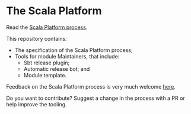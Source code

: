 # The Scala Platform

Read the [Scala Platform process](https://jvican.github.io/platform-staging).

This repository contains:

* The specification of the Scala Platform process;
* Tools for module Maintainers, that include:
    * Sbt release plugin;
    * Automatic release bot; and
    * Module template.

Feedback on the Scala Platform process is very much welcome [here](https://internals.scala-lang.org/c/scala-platform).

Do you want to contribute? Suggest a change in the process with a PR or help improve the tooling.
